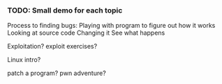 ### TODO: Small demo for each topic

Process to finding bugs:
	Playing with program to figure out how it works
	Looking at source code
	Changing it
	See what happens

Exploitation?
	exploit exercises?

Linux intro?

patch a program?
pwn adventure?
